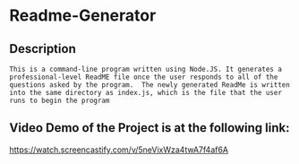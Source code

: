 # Readme-Generator

## Description

    This is a command-line program written using Node.JS. It generates a professional-level ReadME file once the user responds to all of the questions asked by the program.  The newly generated ReadMe is written into the same directory as index.js, which is the file that the user runs to begin the program

## Video Demo of the Project is at the following link:
https://watch.screencastify.com/v/5neVixWza4twA7f4af6A





